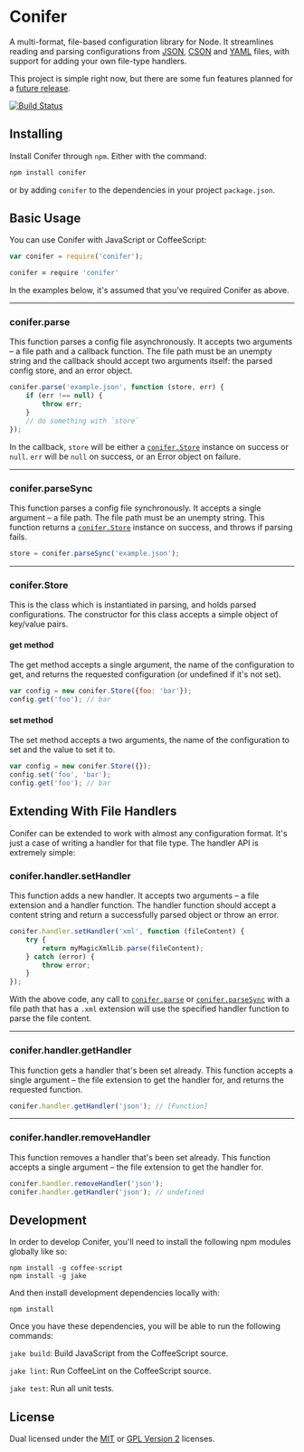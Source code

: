 
Conifer
=======

A multi-format, file-based configuration library for Node. It
streamlines reading and parsing configurations from
[JSON][json], [CSON][cson] and [YAML][yaml] files, with support
for adding your own file-type handlers.

This project is simple right now, but there are some fun
features planned for a [future release][roadmap].

[![Build Status][travis-status]][travis]


Installing
----------

Install Conifer through `npm`. Either with the command:

```sh
npm install conifer
```

or by adding `conifer` to the dependencies in your project
`package.json`.


Basic Usage
-----------

You can use Conifer with JavaScript or CoffeeScript:

```js
var conifer = require('conifer');
```

```coffeescript
conifer = require 'conifer'
```

In the examples below, it's assumed that you've required
Conifer as above.

---

### conifer.parse

This function parses a config file asynchronously. It accepts
two arguments – a file path and a callback function. The file
path must be an unempty string and the callback should accept
two arguments itself: the parsed config store, and an error
object.

```js
conifer.parse('example.json', function (store, err) {
    if (err !== null) {
        throw err;
    }
    // do something with `store`
});
```

In the callback, `store` will be either a
[`conifer.Store`](#coniferstore) instance on success or `null`.
`err` will be `null` on success, or an Error object on failure.

---

### conifer.parseSync

This function parses a config file synchronously. It accepts
a single argument – a file path. The file path must be an
unempty string. This function returns a
[`conifer.Store`](#coniferstore) instance on success, and
throws if parsing fails.

```js
store = conifer.parseSync('example.json');
```

---

### conifer.Store

This is the class which is instantiated in parsing, and holds
parsed configurations. The constructor for this class accepts a
simple object of key/value pairs.

#### get method

The get method accepts a single argument, the name of the
configuration to get, and returns the requested configuration
(or undefined if it's not set).

```js
var config = new conifer.Store({foo: 'bar'});
config.get('foo'); // bar
```

#### set method

The set method accepts a two arguments, the name of the
configuration to set and the value to set it to.

```js
var config = new conifer.Store({});
config.set('foo', 'bar');
config.get('foo'); // bar
```


Extending With File Handlers
----------------------------

Conifer can be extended to work with almost any configuration
format. It's just a case of writing a handler for that file
type. The handler API is extremely simple:

### conifer.handler.setHandler

This function adds a new handler. It accepts two arguments – a
file extension and a handler function. The handler function
should accept a content string and return a successfully parsed
object or throw an error.

```js
conifer.handler.setHandler('xml', function (fileContent) {
    try {
        return myMagicXmlLib.parse(fileContent);
    } catch (error) {
        throw error;
    }
});
```

With the above code, any call to
[`conifer.parse`](#coniferparse) or
[`conifer.parseSync`](#coniferparsesync) with a file path that
has a `.xml` extension will use the specified handler function
to parse the file content.

---

### conifer.handler.getHandler

This function gets a handler that's been set already. This
function accepts a single argument – the file extension to get
the handler for, and returns the requested function.

```js
conifer.handler.getHandler('json'); // [Function]
```

---

### conifer.handler.removeHandler

This function removes a handler that's been set already. This
function accepts a single argument – the file extension to get
the handler for.

```js
conifer.handler.removeHandler('json');
conifer.handler.getHandler('json'); // undefined
```


Development
-----------

In order to develop Conifer, you'll need to install the
following npm modules globally like so:

    npm install -g coffee-script
    npm install -g jake

And then install development dependencies locally with:

    npm install

Once you have these dependencies, you will be able to run the
following commands:

`jake build`: Build JavaScript from the CoffeeScript source.

`jake lint`: Run CoffeeLint on the CoffeeScript source.

`jake test`: Run all unit tests.


License
-------

Dual licensed under the [MIT][mit] or [GPL Version 2][gpl]
licenses.


[cson]: https://github.com/bevry/cson
[gpl]: http://opensource.org/licenses/gpl-2.0.php
[json]: http://www.json.org/
[mit]: http://opensource.org/licenses/mit-license.php
[roadmap]: https://github.com/rowanmanning/conifer/blob/master/ROADMAP.md
[travis]: https://secure.travis-ci.org/rowanmanning/pledge.png?branch=master
[travis-status]: https://secure.travis-ci.org/rowanmanning/pledge.png?branch=master
[yaml]: http://www.yaml.org/
